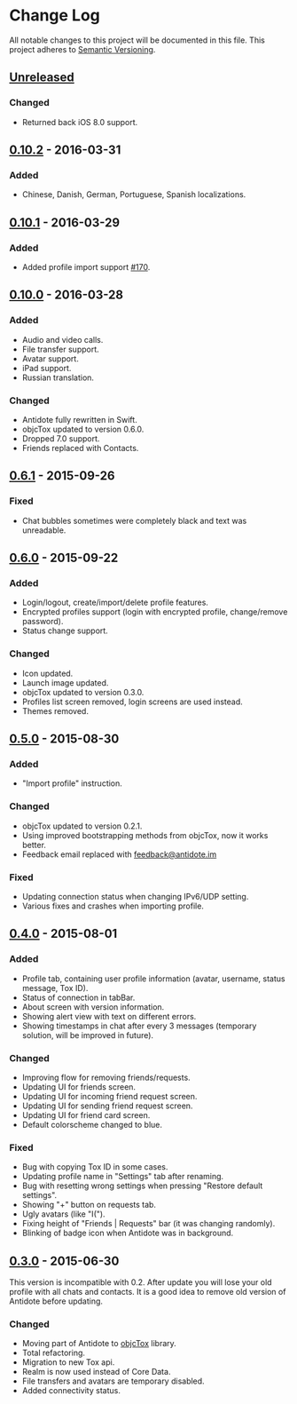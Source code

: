 # Change Log
All notable changes to this project will be documented in this file.
This project adheres to [Semantic Versioning](http://semver.org/).

## [Unreleased][unreleased]
### Changed
- Returned back iOS 8.0 support.

## [0.10.2] - 2016-03-31
### Added
- Chinese, Danish, German, Portuguese, Spanish localizations.

## [0.10.1] - 2016-03-29
### Added
- Added profile import support [#170](https://github.com/Antidote-for-Tox/Antidote/issues/170).

## [0.10.0] - 2016-03-28
### Added
- Audio and video calls.
- File transfer support.
- Avatar support.
- iPad support.
- Russian translation.

### Changed
- Antidote fully rewritten in Swift.
- objcTox updated to version 0.6.0.
- Dropped 7.0 support.
- Friends replaced with Contacts.

## [0.6.1] - 2015-09-26
### Fixed
- Chat bubbles sometimes were completely black and text was unreadable.

## [0.6.0] - 2015-09-22
### Added
- Login/logout, create/import/delete profile features.
- Encrypted profiles support (login with encrypted profile, change/remove password).
- Status change support.

### Changed
- Icon updated.
- Launch image updated.
- objcTox updated to version 0.3.0.
- Profiles list screen removed, login screens are used instead.
- Themes removed.

## [0.5.0] - 2015-08-30
### Added
- "Import profile" instruction.

### Changed
- objcTox updated to version 0.2.1.
- Using improved bootstrapping methods from objcTox, now it works better.
- Feedback email replaced with feedback@antidote.im

### Fixed
- Updating connection status when changing IPv6/UDP setting.
- Various fixes and crashes when importing profile.

## [0.4.0] - 2015-08-01
### Added
- Profile tab, containing user profile information (avatar, username, status message, Tox ID).
- Status of connection in tabBar.
- About screen with version information.
- Showing alert view with text on different errors.
- Showing timestamps in chat after every 3 messages (temporary solution, will be improved in future).

### Changed
- Improving flow for removing friends/requests.
- Updating UI for friends screen.
- Updating UI for incoming friend request screen.
- Updating UI for sending friend request screen.
- Updating UI for friend card screen.
- Default colorscheme changed to blue.

### Fixed
- Bug with copying Tox ID in some cases.
- Updating profile name in "Settings" tab after renaming.
- Bug with resetting wrong settings when pressing "Restore default settings".
- Showing "+" button on requests tab.
- Ugly avatars (like "I(").
- Fixing height of "Friends | Requests" bar (it was changing randomly).
- Blinking of badge icon when Antidote was in background.

## [0.3.0] - 2015-06-30
This version is incompatible with 0.2. After update you will lose your old profile with all chats and contacts.
It is a good idea to remove old version of Antidote before updating.

### Changed
- Moving part of Antidote to [objcTox](https://github.com/Antidote-for-Tox/objcTox) library.
- Total refactoring.
- Migration to new Tox api.
- Realm is now used instead of Core Data.
- File transfers and avatars are temporary disabled.
- Added connectivity status.

[unreleased]: https://github.com/Antidote-for-Tox/Antidote/compare/0.10.2...master
[0.10.2]: https://github.com/Antidote-for-Tox/Antidote/compare/0.10.1...0.10.2
[0.10.1]: https://github.com/Antidote-for-Tox/Antidote/compare/0.10.0...0.10.1
[0.10.0]: https://github.com/Antidote-for-Tox/Antidote/compare/0.6.1...0.10.0
[0.6.1]: https://github.com/Antidote-for-Tox/Antidote/compare/0.6.0...0.6.1
[0.6.0]: https://github.com/Antidote-for-Tox/Antidote/compare/0.5.0...0.6.0
[0.5.0]: https://github.com/Antidote-for-Tox/Antidote/compare/0.4.0...0.5.0
[0.4.0]: https://github.com/Antidote-for-Tox/Antidote/compare/0.3.0...0.4.0
[0.3.0]: https://github.com/Antidote-for-Tox/Antidote/compare/0.2.5...0.3.0

